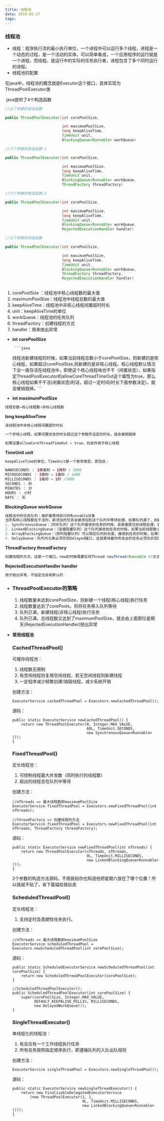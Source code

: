 ```yaml
---
title: 线程池
date: 2019-02-27
tags:
---
```


### 线程池

<!--more-->

* 线程：程序执行流的最小执行单位，一个进程中可以运行多个线程，进程是一个动态的过程，是一个活动的实体，可以简单看成，一个应用程序的运行就是一个进程，而线程，是运行中的实际的任务执行者，进程包含了多个同时运行的进程。
* 线程池的配置

​        在java中，线程池的概念就是Executor这个接口，具体实现为ThreadPoolExecutor类

​         java提供了4个构造函数

```java
//五个参数的构造函数

public ThreadPoolExecutor(int corePoolSize,

                          int maximumPoolSize,
                          long keepAliveTime,
                          TimeUnit unit,
                          BlockingQueue<Runnable> workQueue)

//六个参数的构造函数-1

public ThreadPoolExecutor(int corePoolSize,

                          int maximumPoolSize,
                          long keepAliveTime,
                          TimeUnit unit,
                          BlockingQueue<Runnable> workQueue,
                          ThreadFactory threadFactory)

//六个参数的构造函数-2

public ThreadPoolExecutor(int corePoolSize,

                          int maximumPoolSize,
                          long keepAliveTime,
                          TimeUnit unit,
                          BlockingQueue<Runnable> workQueue,
                          RejectedExecutionHandler handler)

//七个参数的构造函数

public ThreadPoolExecutor(int corePoolSize,

                          int maximumPoolSize,
                          long keepAliveTime,
                          TimeUnit unit,
                          BlockingQueue<Runnable> workQueue,
                          ThreadFactory threadFactory,
                          RejectedExecutionHandler handler)
   

```
1. corePoolSize  ：线程池中核心线程数的最大值
2. maximumPoolSize：线程池中线程总数的最大值
3. keepAliveTime：线程池中非核心线程闲置超时时长
4. unit：keepAliveTime的单位
5. workQueue：线程池的任务队列
6. threadFactory：创建线程的方式
7. handler：用来抛出异常

* **int corePoolSize** 

       ​```java
   线程池新建线程的时候，如果当前线程总数小于corePoolSize，则新建的是核心线程，如果超过corePoolSize,则新建的是非核心线程。核心线程默认情况下会一直存活在线程池中，即使这个核心线程啥也不干（闲置状态），如果指定ThreadPoolExecutor的allowCoreThreadTimeOut这个属性为true，那么核心线程如果不干活(闲置状态)的话，超过一定时间(时长下面参数决定)，就会被销毁掉。
       ​```

* **int maximumPoolSize**

 ```java
线程总数=核心线程数+非核心线程数
 ```

**long keepAliveTime**

```java
该线程池中非核心线程闲置超时时长

一个非核心线程，如果闲置状态的时长超过这个参数所设定的时长，就会被销毁掉

如果设置allowCoreThreadTimeOut = true，则会作用于核心线程

```



**TimeUnit unit**

```java
keepAliveTime的单位，TimeUnit是一个枚举类型，其包括：

NANOSECONDS ： 1微毫秒 = 1微秒 / 1000
MICROSECONDS ： 1微秒 = 1毫秒 / 1000
MILLISECONDS ： 1毫秒 = 1秒 /1000
SECONDS ： 秒
MINUTES ： 分
HOURS ： 小时
DAYS ： 天
```

**BlockingQueue<Runnable> workQueue**

```java
线程池中的任务队列：维护着等待执行的Runnable对象
当所有核心线程都在干活时，新添加的任务会被添加到这个队列中等待处理，如果队列满了，则新建非核心线程执行任务。
1. SynchronousQueue：（同步队列）这个队列接收到任务的时候，会直接提交给线程处理，而不保留它，如果所有线程都在工作怎么办？那就新建一个线程来处理这个任务！所以为了保证不出现<线程数达到了maximumPoolSize而不能新建线程>的错误，使用这个类型队列的时候，maximumPoolSize一般指定成Integer.MAX_VALUE，即无限大
2. LinkedBlockingQueue：（连接阻塞队列）这个队列接收到任务的时候，如果当前线程数小于核心线程数，则新建核心线程处理任务；如果当前线程数等于核心线程数，则进入队列等待。由于这个队列没有最大值限制，即所有超过核心线程数的任务都将被添加到队列中，这也就导致了maximumPoolSize的设定失效，因为总线程数永远不会超过corePoolSize
3. ArrayBlockingQueue：（排列阻塞队列）可以限定队列的长度，接收到任务的时候，如果没有达到corePoolSize的值，则新建线程(核心线程)执行任务，如果达到了，则入队等候，如果队列已满，则新建线程(非核心线程)执行任务，又如果总线程数到了maximumPoolSize，并且队列也满了，则发生错误
4. DelayQueue：队列内元素必须实现Delayed接口，这就意味着你传进去的任务必须先实现Delayed接口。这个队列接收到任务时，首先先入队，只有达到了指定的延时时间，才会执行任务


```



**ThreadFactory threadFactory**

```java
创建线程的方式，这是一个接口，new的时候需要实现Thread newThread(Runnable r)方法
```

**RejectedExecutionHandler handler**

```java
用于抛出异常，不指定也会有默认的
```

* ### ThreadPoolExecutor的策略

  1. 线程数量未达到corePoolSize，则新建一个线程(核心线程)执行任务
  2. 线程数量达到了corePools，则将任务移入队列等待
  3. 队列已满，新建线程(非核心线程)执行任务
  4. 队列已满，总线程数又达到了maximumPoolSize，就会由上面那位星期天(RejectedExecutionHandler)抛出异常

* **常用线程池**   

  ### CachedThreadPool()

  可缓存线程池：

  1. 线程数无限制
  2. 有空闲线程则复用空闲线程，若无空闲线程则新建线程
  3. 一定程序减少频繁创建/销毁线程，减少系统开销

  创建方法：

  `ExecutorService cachedThreadPool = Executors.newCachedThreadPool();`

  源码：

  ```
  public static ExecutorService newCachedThreadPool() {
      return new ThreadPoolExecutor(0, Integer.MAX_VALUE,
                                    60L, TimeUnit.SECONDS,
                                    new SynchronousQueue<Runnable>());
  }

  ```

  ### FixedThreadPool()

  定长线程池：

  1. 可控制线程最大并发数（同时执行的线程数）
  2. 超出的线程会在队列中等待

  创建方法：

  ```
  //nThreads => 最大线程数即maximumPoolSize
  ExecutorService fixedThreadPool = Executors.newFixedThreadPool(int nThreads);

  //threadFactory => 创建线程的方法
  ExecutorService fixedThreadPool = Executors.newFixedThreadPool(int nThreads, ThreadFactory threadFactory);

  ```

  源码：

  ```
  public static ExecutorService newFixedThreadPool(int nThreads) {
      return new ThreadPoolExecutor(nThreads, nThreads,
                                    0L, TimeUnit.MILLISECONDS,
                                    new LinkedBlockingQueue<Runnable>());
  }

  ```

  2个参数的构造方法源码，不用我贴你也知道他把星期六放在了哪个位置！所以我就不贴了，省下篇幅给我扯皮

  ### ScheduledThreadPool()

  定长线程池：

  1. 支持定时及周期性任务执行。

  创建方法：

  ```
  //nThreads => 最大线程数即maximumPoolSize
  ExecutorService scheduledThreadPool = Executors.newScheduledThreadPool(int corePoolSize);

  ```

  源码：

  ```
  public static ScheduledExecutorService newScheduledThreadPool(int corePoolSize) {
      return new ScheduledThreadPoolExecutor(corePoolSize);
  }

  //ScheduledThreadPoolExecutor():
  public ScheduledThreadPoolExecutor(int corePoolSize) {
      super(corePoolSize, Integer.MAX_VALUE,
            DEFAULT_KEEPALIVE_MILLIS, MILLISECONDS,
            new DelayedWorkQueue());
  }

  ```

  ### SingleThreadExecutor()

  单线程化的线程池：

  1. 有且仅有一个工作线程执行任务
  2. 所有任务按照指定顺序执行，即遵循队列的入队出队规则

  创建方法：

  `ExecutorService singleThreadPool = Executors.newSingleThreadPool();`

  源码：

  ```
  public static ExecutorService newSingleThreadExecutor() {
      return new FinalizableDelegatedExecutorService
          (new ThreadPoolExecutor(1, 1,
                                  0L, TimeUnit.MILLISECONDS,
                                  new LinkedBlockingQueue<Runnable>()));
  }

  ```

  ​



